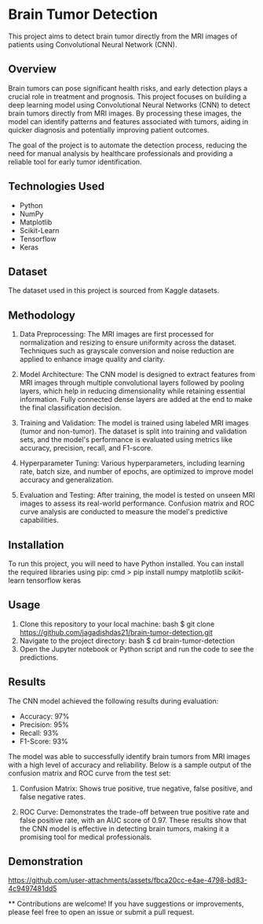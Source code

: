 # Brain Tumor Detection
This project aims to detect brain tumor directly from the MRI images of patients using Convolutional Neural Network (CNN).

## Overview
Brain tumors can pose significant health risks, and early detection plays a crucial role in treatment and prognosis. This project focuses on building a deep learning model using Convolutional Neural Networks (CNN) to detect brain tumors directly from MRI images. By processing these images, the model can identify patterns and features associated with tumors, aiding in quicker diagnosis and potentially improving patient outcomes.

The goal of the project is to automate the detection process, reducing the need for manual analysis by healthcare professionals and providing a reliable tool for early tumor identification.

## Technologies Used
- Python
- NumPy
- Matplotlib
- Scikit-Learn
- Tensorflow
- Keras

## Dataset
The dataset used in this project is sourced from Kaggle datasets.

## Methodology
1. Data Preprocessing: The MRI images are first processed for normalization and resizing to ensure uniformity across the dataset. Techniques such as grayscale conversion and noise reduction are applied to enhance image quality and clarity.

2. Model Architecture: The CNN model is designed to extract features from MRI images through multiple convolutional layers followed by pooling layers, which help in reducing dimensionality while retaining essential information. Fully connected dense layers are added at the end to make the final classification decision.

3. Training and Validation: The model is trained using labeled MRI images (tumor and non-tumor). The dataset is split into training and validation sets, and the model's performance is evaluated using metrics like accuracy, precision, recall, and F1-score.

4. Hyperparameter Tuning: Various hyperparameters, including learning rate, batch size, and number of epochs, are optimized to improve model accuracy and generalization.

5. Evaluation and Testing: After training, the model is tested on unseen MRI images to assess its real-world performance. Confusion matrix and ROC curve analysis are conducted to measure the model's predictive capabilities.

## Installation
To run this project, you will need to have Python installed. You can install the required libraries using pip: cmd > pip install numpy matplotlib scikit-learn tensorflow keras

## Usage
1. Clone this repository to your local machine:
bash $ git clone https://github.com/jagadishdas21/brain-tumor-detection.git
3. Navigate to the project directory:
bash $ cd brain-tumor-detection
5. Open the Jupyter notebook or Python script and run the code to see the predictions.

## Results
The CNN model achieved the following results during evaluation:
- Accuracy: 97%
- Precision: 95%
- Recall: 93%
- F1-Score: 93%

The model was able to successfully identify brain tumors from MRI images with a high level of accuracy and reliability. Below is a sample output of the confusion matrix and ROC curve from the test set:

1. Confusion Matrix: Shows true positive, true negative, false positive, and false negative rates.

2. ROC Curve: Demonstrates the trade-off between true positive rate and false positive rate, with an AUC score of 0.97.
These results show that the CNN model is effective in detecting brain tumors, making it a promising tool for medical professionals.

## Demonstration
https://github.com/user-attachments/assets/fbca20cc-e4ae-4798-bd83-4c9497481dd5

** Contributions are welcome! If you have suggestions or improvements, please feel free to open an issue or submit a pull request.
